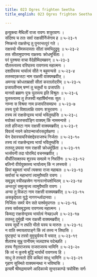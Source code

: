 ```yaml
---
title: 023 Ogres frighten Seetha
title_english: 023 Ogres frighten Seetha

---
```


<div class="audioEmbed"  caption="श्रीराम-हरिसीताराममूर्ति-घनपाठिभ्यां वचनम्" src="https://archive.org/download/Ramayana-recitation-Sriram-harisItArAmamUrti-Ghanapaati-v2/Kanda_5/Kanda_5_SK-023-Ogres_frighten_Seetha.mp3"></div>

इत्युक्त्वा मैथिलीं राजा रावणः शत्रुरावणः ।  
संदिश्य च ततः सर्वा राक्षसीर्निर्जगाम ह ॥ ५-२३-१  
निष्क्रन्ते राक्षसेन्द्र तु पुनरन्तःपुरं गते ।  
राक्षस्यो भीमरूपास्ताः सीतां समभिदुद्रुवुः ॥ ५-२३-२  
ततः सीतामुपागम्य राक्षस्यः क्रोधमूर्चिताः ।  
परं पुरुषया वाचा वैदेहीमिदमब्रवन् ॥ ५-२३-३  
पौलस्त्यस्य वरिष्ठस्य रावणस्य महात्मनः ।  
दशग्रीवस्य भार्यात्वं सीते न बहुमन्यसे ॥ ५-२३-४  
ततस्वएकजटा नाम राक्षसी वाक्यमब्रवीत् ।  
अमन्त्य्र क्रोधताम्राक्षी सीतां करतलोदरीम् ॥ ५-२३-५  
प्रजापतीनाम् षण्णं तु चतुर्थो यः प्रजापतिः ।  
मानसो ब्रह्मणः पुत्रः पुलस्त्य इति विश्रुतः ॥ ५-२३-६  
पुलस्त्यस्य तु तेजस्वी महार्षिर्मानसः सुतः ।  
नाम्ना स विश्रवा नाम प्रजापतिसमप्रभः ॥ ५-२३-७  
तस्य पुत्रो विशालाक्षि रावणः शत्रुरावणः ।  
तस्य त्वं राक्षसेन्द्रस्य भार्या भवितुमर्हसि ॥ ५-२३-८  
मयोक्तं चारुसर्वाङ्गि वाक्यम् किं नाममन्यसे ।  
ततो हरिजटा नाम राक्षसी वाक्यमब्रवीत् ॥ ५-२३-९  
विवर्त्य नयने कोपान्मार्जारसदृशेक्षणा ।  
येन देवास्त्रायस्त्रिंशद्देवराजश्च निर्जताः ॥ ५-२३-१०  
तस्य त्वं राक्षसेन्द्रस्य भार्या भवितुमर्हसि ।  
ततस्तु प्रघसा नाम राक्षसी क्रोधमूर्छिता ॥ ५-२३-११  
भर्त्सयनी तदा घोरमिदं वचनमब्रवीत् ।  
वीर्योत्सिक्तस्य शूरस्य सम्ग्रामे न निवर्तिनः ॥ ५-२३-१२  
बलिनो वीर्ययुक्तस्य भार्यात्वम् किं न लप्स्यसे ।  
प्रियां बहुमतां भार्यां त्यक्त्वा राजा महाबलः ॥ ५-२३-१३  
सर्वासां च महाभागां त्वामुपैष्यति रावणः ।  
समृद्धम् स्त्रीसहस्रेण नानारत्नोपशोभितम् ॥ ५-२३-१४  
अन्तःपुरं समुत्सृज्य त्वामुपैष्यति रावणः ।  
अन्या तु विकटा नाम राक्षसी वाक्यमब्रवीत् ॥ ५-२३-१५  
असकृद्देवता युद्धे नागगन्धर्वदानवाः ।  
निर्जिताः समरे येन सते पार्श्वमुपागतः ॥ ५-२३-१६  
तस्य सर्वसमृद्धस्य रावणस्य महात्मनः ।  
किमद्य राक्षसेन्द्रस्य भार्यात्वं नेच्छऽधमे ॥ ५-२३-१७  
ततस्तु दुर्मुखी नाम राक्षसी वाक्यमब्रवीत् ।  
यस्य सूर्यो न तपति भीतो यस्य च मारुतः ॥ ५-२३-१८  
न वाति स्मायतापाङ्गे किं त्वं तस्य न तिष्ठसि ।  
पुष्टवृष्टं च तरवो मुमुचुर्यस्य वै भयात् ॥ ५-२३-१९  
शैलाश्च सुभ्रु पानीयम् जलदाश्च यदेच्छति ।  
तस्य नैरृतराजस्य राजराजस्य भामिनि ॥ ५-२३-२०  
किं त्वं न कुरुषे बुद्धिं भार्यार्थे रावणस्य हि ।  
साधु ते तत्त्वतो देवि कथितं साधु भामिनि ॥ ५-२३-२१  
गृहाण सुस्मिते वाक्यमन्यथा न भविष्यसि ।  
इत्यार्षे श्रीमद्रामायणे आदिकाव्ये सुन्दरकाण्डे त्रयोविंशः सर्गः